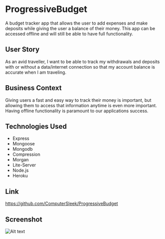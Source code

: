 # ProgressiveBudget

A budget tracker app that allows the user to add expenses and make deposits while giving the user a balance of their money. This app can be accessed offline and will still be able to have full functionality.

## User Story

As an avid traveller, I want to be able to track my withdrawals and deposits with or without a data/internet connection so that my account balance is accurate when I am traveling.

## Business Context

Giving users a fast and easy way to track their money is important, but allowing them to access that information anytime is even more important. Having offline functionality is paramount to our applications success.

## Technologies Used

- Express
- Mongoose
- Mongodb
- Compression
- Morgan
- Lite-Server
- Node.js
- Heroku

## Link

https://github.com/ComputerSleek/ProgressiveBudget

## Screenshot

![Alt text](budget.jpg?raw=true "Screenshot")
